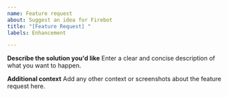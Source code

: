 ```yaml
---
name: Feature request
about: Suggest an idea for Firebot
title: "[Feature Request] "
labels: Enhancement

---
```


**Describe the solution you'd like**
Enter a clear and concise description of what you want to happen.

**Additional context**
Add any other context or screenshots about the feature request here.
